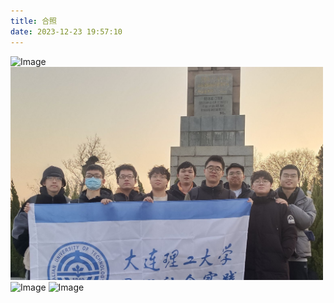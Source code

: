 ```yaml
---
title: 合照
date: 2023-12-23 19:57:10
---
```

<div>
<img src="../img/合照/V5bCQA4Mjk2MTMyOTEmr5tl7nyOLQ.png" alt="Image" width="500" title="Hover text">
<img src="../img/合照/V5bCQA4Mjk2MTMyOTEnr5tlr-OOLQ.png" alt="Image" width="500" title="Hover text">
<img src="../合照/V5bCQA4Mjk2MTMyOTEpr5tlAvRCLQ.png" alt="Image" width="500" title="Hover text">
<img src="../合照/V5bCQA4Mjk2MTMyOTEqr5tlQHw8LQ.png" alt="Image" width="500" title="Hover text">
</div>
